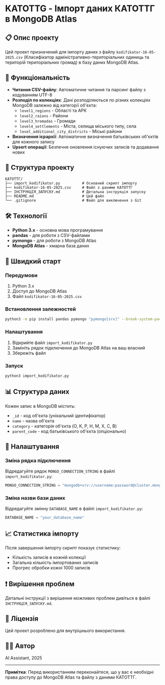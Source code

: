 # KATOTTG - Імпорт даних КАТОТТГ в MongoDB Atlas

## 📋 Опис проекту

Цей проект призначений для імпорту даних з файлу `kodifikator-16-05-2025.csv` (Класифікатор адміністративно-територіальних одиниць та територій територіальних громад) в базу даних MongoDB Atlas.

## 🎯 Функціональність

- **Читання CSV-файлу**: Автоматичне читання та парсинг файлу з кодуванням UTF-8
- **Розподіл по колекціях**: Дані розподіляються по різних колекціях MongoDB залежно від категорії об'єкта:
  - `level1_regions` - Області та АРК
  - `level2_raions` - Райони
  - `level3_hromadas` - Громади
  - `level4_settlements` - Міста, селища міського типу, села
  - `level_additional_city_districts` - Міські райони
- **Визначення ієрархії**: Автоматичне визначення батьківських об'єктів для кожного запису
- **Upsert операції**: Безпечне оновлення існуючих записів та додавання нових

## 📁 Структура проекту

```
КАТОТТГ/
├── import_kodifikator.py          # Основний скрипт імпорту
├── kodifikator-16-05-2025.csv     # Файл з даними КАТОТТГ
├── ІНСТРУКЦІЯ_ЗАПУСКУ.md          # Детальна інструкція запуску
├── README.md                      # Цей файл
└── .gitignore                     # Файл для виключення з Git
```

## 🛠️ Технології

- **Python 3.x** - основна мова програмування
- **pandas** - для роботи з CSV-файлами
- **pymongo** - для роботи з MongoDB Atlas
- **MongoDB Atlas** - хмарна база даних

## 🚀 Швидкий старт

### Передумови

1. Python 3.x
2. Доступ до MongoDB Atlas
3. Файл `kodifikator-16-05-2025.csv`

### Встановлення залежностей

```bash
python3 -m pip install pandas pymongo "pymongo[srv]" --break-system-packages
```

### Налаштування

1. Відкрийте файл `import_kodifikator.py`
2. Замініть рядок підключення до MongoDB Atlas на ваш власний
3. Збережіть файл

### Запуск

```bash
python3 import_kodifikator.py
```

## 📊 Структура даних

Кожен запис в MongoDB містить:
- `_id` - код об'єкта (унікальний ідентифікатор)
- `name` - назва об'єкта
- `category` - категорія об'єкта (O, K, P, H, M, X, C, B)
- `parent_code` - код батьківського об'єкта (опціонально)

## 🔧 Налаштування

### Зміна рядка підключення

Відредагуйте рядок `MONGO_CONNECTION_STRING` в файлі `import_kodifikator.py`:

```python
MONGO_CONNECTION_STRING = "mongodb+srv://username:password@cluster.mongodb.net/?retryWrites=true&w=majority"
```

### Зміна назви бази даних

Відредагуйте змінну `DATABASE_NAME` в файлі `import_kodifikator.py`:

```python
DATABASE_NAME = "your_database_name"
```

## 📈 Статистика імпорту

Після завершення імпорту скрипт показує статистику:
- Кількість записів в кожній колекції
- Загальна кількість імпортованих записів
- Прогрес обробки кожні 1000 записів

## ❗ Вирішення проблем

Детальні інструкції з вирішення можливих проблем дивіться в файлі `ІНСТРУКЦІЯ_ЗАПУСКУ.md`.

## 📝 Ліцензія

Цей проект розроблено для внутрішнього використання.

## 👨‍💻 Автор

AI Assistant, 2025

---

**Примітка**: Перед використанням переконайтеся, що у вас є необхідні права доступу до MongoDB Atlas та файлу з даними КАТОТТГ. 